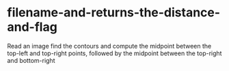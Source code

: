 # filename-and-returns-the-distance-and-flag
Read an image find the contours and  compute the midpoint between the top-left and top-right points, followed by the midpoint between the top-right and bottom-right
